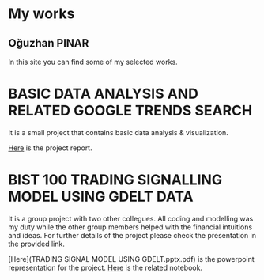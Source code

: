 # My works
## Oğuzhan PINAR

In this site you can find some of my selected works.


# BASIC DATA ANALYSIS AND RELATED GOOGLE TRENDS SEARCH
It is a small project that contains basic data analysis & visualization.

[Here](Basic_data_analysis.html) is the project report.

# BIST 100 TRADING SIGNALLING MODEL USING GDELT DATA
It is a group project with two other collegues. All coding and modelling was my duty while the other group members helped with the financial intuitions and ideas. For further details of the project please check the presentation in the provided link.

[Here](TRADING SIGNAL MODEL USING GDELT.pptx.pdf) is the powerpoint representation for the project.
[Here](bist_100_signalling.ipynb) is the related notebook.
